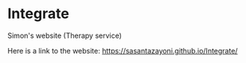 # Integrate
Simon's website (Therapy service)

Here is a link to the website: https://sasantazayoni.github.io/Integrate/
